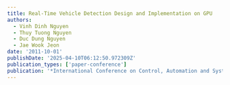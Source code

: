 ```yaml
---
title: Real-Time Vehicle Detection Design and Implementation on GPU
authors:
  - Vinh Dinh Nguyen
  - Thuy Tuong Nguyen
  - Duc Dung Nguyen
  - Jae Wook Jeon
date: '2011-10-01'
publishDate: '2025-04-10T06:12:50.972309Z'
publication_types: ['paper-conference']
publication: '*International Conference on Control, Automation and Systems*'
---
```

